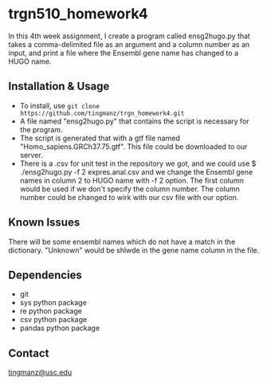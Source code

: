 # trgn510_homework4
In this 4th week assignment, I create a program called ensg2hugo.py that takes a comma-delimited file as an argument and a column number as an input, and print a file where the Ensembl gene name has changed to a HUGO name.

## Installation & Usage
- To install, use `git clone https://github.com/tingmanz/trgn_homework4.git`
- A file named "ensg2hugo.py" that contains the script is necessary for the program. 
- The script is generated that with a gtf file named "Homo_sapiens.GRCh37.75.gtf". This file could be downloaded to our server. 
- There is a .csv for unit test in the repository we got, and we could use 
$ ./ensg2hugo.py -f 2 expres.anal.csv 
and we change the Ensembl gene names in column 2 to HUGO name with -f 2 option. The first column would be used if we don't specify the column number. The column number could be changed to wirk with our csv file with our option. 

## Known Issues
There will be some ensembl names which do not have a match in the dictionary. "Unknown" would be shlwde in the gene name column in the file.  

## Dependencies
- git 
- sys python package
- re python package
- csv python package
- pandas python package

## Contact
tingmanz@usc.edu

